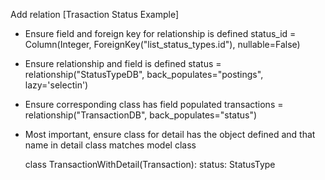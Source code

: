 Add relation [Trasaction Status Example]

- Ensure field and foreign key for relationship is defined
    status_id = Column(Integer, ForeignKey("list_status_types.id"), nullable=False)

- Ensure relationship and field is defined
    status = relationship("StatusTypeDB", back_populates="postings", lazy='selectin')

- Ensure corresponding class has field populated
    transactions = relationship("TransactionDB", back_populates="status")

- Most important, ensure class for detail has the object defined and that name in detail class matches model class
  
    class TransactionWithDetail(Transaction):
        status: StatusType